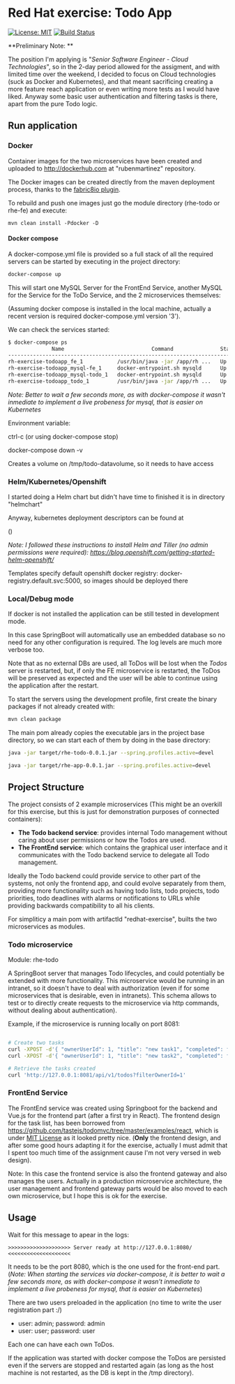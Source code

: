
# Red Hat exercise: Todo App

[![License: MIT](https://img.shields.io/badge/License-MIT-yellow.svg)](https://opensource.org/licenses/MIT)
[![Build Status](https://travis-ci.org/rubenmartinez/RH-exercise-todoapp.svg?branch=master)](https://travis-ci.org/rubenmartinez/RH-exercise-todoapp)


**Preliminary Note: **

The position I'm applying is "_Senior Software Engineer - Cloud Technologies_", so in the 2-day period allowed for the assigment, and with limited time over the weekend, I decided to focus on Cloud technologies (suck as Docker and Kubernetes), and that meant sacrificing creating a more feature reach application or even writing more tests as I would have liked. Anyway some basic user authentication and filtering tasks is there, apart from the pure Todo logic.


## Run application

### Docker

Container images for the two microservices have been created and uploaded to http://dockerhub.com at "rubenmartinez" repository.

The Docker images can be created directly from the maven deployment process, thanks to the [fabric8io plugin](https://github.com/fabric8io/docker-maven-plugin).

To rebuild and push one images just go the module directory (rhe-todo or rhe-fe) and execute:

```
mvn clean install -Pdocker -D
```

#### Docker compose

A docker-compose.yml file is provided so a full stack of all the required servers can be started by executing in the project directory:

```bash
docker-compose up
```

This will start one MySQL Server for the FrontEnd Service, another MySQL for the Service for the ToDo Service, and the 2 microservices themselves:

(Assuming docker compose is installed in the local machine, actually a recent version is required docker-compose.yml version '3').


We can check the services started:


```bash
$ docker-compose ps
              Name                            Command               State                Ports
------------------------------------------------------------------------------------------------------------
rh-exercise-todoapp_fe_1           /usr/bin/java -jar /app/rh ...   Up      0.0.0.0:8080->8080/tcp
rh-exercise-todoapp_mysql-fe_1     docker-entrypoint.sh mysqld      Up      0.0.0.0:3306->3306/tcp
rh-exercise-todoapp_mysql-todo_1   docker-entrypoint.sh mysqld      Up      3306/tcp, 0.0.0.0:3307->3307/tcp
rh-exercise-todoapp_todo_1         /usr/bin/java -jar /app/rh ...   Up      8080/tcp, 0.0.0.0:8081->8081/tcp
```




_Note: Better to wait a few seconds more, as with docker-compose it wasn't inmediate to implement a live probeness for mysql, that is easier on Kubernetes_

Environment variable: 

ctrl-c (or using docker-compose stop)

docker-compose down -v

Creates a volume on /tmp/todo-datavolume, so it needs to have access

### Helm/Kubernetes/Openshift

I started doing a Helm chart but didn't have time to finished it is in directory "helmchart"

Anyway, kubernetes deployment descriptors can be found at 

()


*Note: I followed these instructions to install Helm and Tiller (no admin permissions were required): https://blog.openshift.com/getting-started-helm-openshift/*


Templates specify default openshift docker registry: docker-registry.default.svc:5000, so images should be deployed there


### Local/Debug mode

If docker is not installed the application can be still tested in development mode.

In this case SpringBoot will automatically use an embedded database so no need for any other configuration is required. The log levels are much more verbose too.

Note that as no external DBs are used, all ToDos will be lost when the _Todos_ server is restarted, but, if only the FE microservice is restarted, the ToDos will be preserved as expected and the user will be able to continue using the application after the restart.

To start the servers using the development profile, first create the binary packages if not already created with:

```bash
mvn clean package
```

The main pom already copies the executable jars in the project base directory, so we can start each of them by doing in the base directory:

```bash
java -jar target/rhe-todo-0.0.1.jar --spring.profiles.active=devel
```

```bash
java -jar target/rhe-app-0.0.1.jar --spring.profiles.active=devel
```



## Project Structure

The project consists of 2 example microservices (This might be an overkill for this exercise, but this is just for demonstration purposes of connected containers):


* **The Todo backend service**: provides internal Todo management without caring about user permissions or how the Todos are used.
* **The FrontEnd service**: which contains the graphical user interface and it communicates with the Todo backend service to delegate all Todo management.

Ideally the Todo backend could provide service to other part of the systems, not only the frontend app, and could evolve separately from them, providing more functionality such as having todo lists, todo projects, todo priorities, todo deadlines with alarms or notifications to URLs while providing backwards compatibility to all his clients.

For simpliticy a main pom with artifactId "redhat-exercise", builts the two microservices as modules.

### Todo microservice

Module: rhe-todo

A SpringBoot server that manages Todo lifecycles, and could potentially be extended with more functionality. This microservice would be running in an intranet, so it doesn't have to deal with authorization (even if for some microservices that is desirable, even in intranets). This schema allows to test or to directly create requests to the microservice via http commands, without dealing about authentication).

Example, if the microservice is running locally on port 8081:

```bash

# Create two tasks
curl -XPOST -d'{ "ownerUserId": 1, "title": "new task1", "completed": false}' -H'Content-type: application/json' 'http://127.0.0.1:8081/api/v1/todos'
curl -XPOST -d'{ "ownerUserId": 1, "title": "new task2", "completed": false}' -H'Content-type: application/json' 'http://127.0.0.1:8081/api/v1/todos'

# Retrieve the tasks created
curl 'http://127.0.0.1:8081/api/v1/todos?filterOwnerId=1'
```

### FrontEnd Service

The FrontEnd service was created using Springboot for the backend and Vue.js for the frontend part (after a first try in React). The frontend design for the task list, has been borrowed from https://github.com/tastejs/todomvc/tree/master/examples/react, which is under [MIT License](https://github.com/astejs/todomvc/blob/master/license.md) as it looked pretty nice. (**Only** the frontend design, and after some good hours adapting it for the exercise, actually I must admit that I spent too much time of the assignment cause I'm not very versed in web design).

Note: In this case the frontend service is also the frontend gateway and also manages the users. Actually in a production microservice architecture, the user management and frontend gateway parts would be also moved to each own microservice, but I hope this is ok for the exercise.

## Usage

Wait for this message to apear in the logs:

```
>>>>>>>>>>>>>>>>>>>> Server ready at http://127.0.0.1:8080/ <<<<<<<<<<<<<<<<<<<<
```

It needs to be the port 8080, which is the one used for the front-end part. (_Note: When starting the services via docker-compose, it is better to wait a few seconds more, as with docker-compose it wasn't inmediate to implement a live probeness for mysql, that is easier on Kubernetes_)

There are two users preloaded in the application (no time to write the user registration part :/)

* user: admin; password: admin
* user: user; password: user

Each one can have each own ToDos.

If the application was started with docker compose the ToDos are persisted even if the servers are stopped and restarted again (as long as the host machine is not restarted, as the DB is kept in the /tmp directory).

